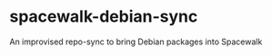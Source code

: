 spacewalk-debian-sync
=====================

An improvised repo-sync to bring Debian packages into Spacewalk